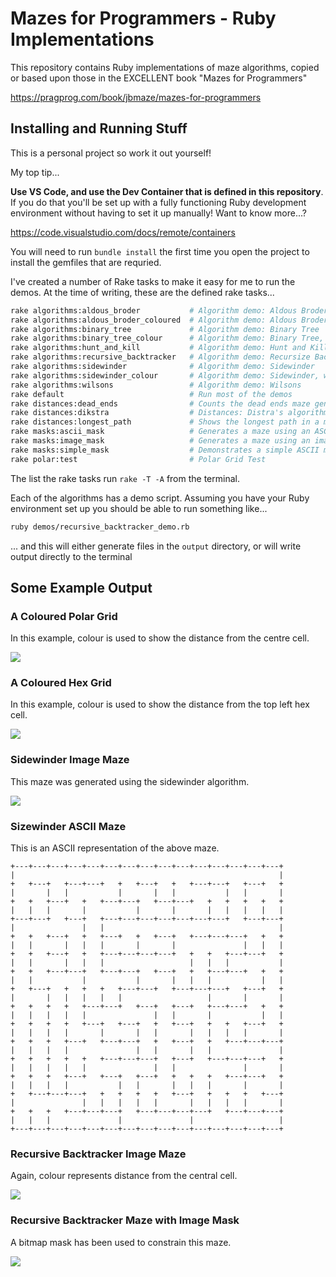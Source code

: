 # Mazes for Programmers - Ruby Implementations

This repository contains Ruby implementations of maze algorithms, copied or based upon those in the EXCELLENT book "Mazes for Programmers"

<https://pragprog.com/book/jbmaze/mazes-for-programmers> 

## Installing and Running Stuff

This is a personal project so work it out yourself! 

My top tip...

**Use VS Code, and use the Dev Container that is defined in this repository**. If you do that you'll be set up with a fully functioning Ruby development environment without having to set it up manually! Want to know more...?

<https://code.visualstudio.com/docs/remote/containers>

You will need to run `bundle install` the first time you open the project to install the gemfiles that are requried.

I've created a number of Rake tasks to make it easy for me to run the demos. At the time of writing, these are the defined rake tasks...

``` bash
rake algorithms:aldous_broder           # Algorithm demo: Aldous Broder
rake algorithms:aldous_broder_coloured  # Algorithm demo: Aldous Broder, with colour
rake algorithms:binary_tree             # Algorithm demo: Binary Tree
rake algorithms:binary_tree_colour      # Algorithm demo: Binary Tree, with colour
rake algorithms:hunt_and_kill           # Algorithm demo: Hunt and Kill
rake algorithms:recursive_backtracker   # Algorithm demo: Recursize Backtracker
rake algorithms:sidewinder              # Algorithm demo: Sidewinder
rake algorithms:sidewinder_colour       # Algorithm demo: Sidewinder, with colour
rake algorithms:wilsons                 # Algorithm demo: Wilsons
rake default                            # Run most of the demos
rake distances:dead_ends                # Counts the dead ends maze generated with a selection of algoritms
rake distances:dikstra                  # Distances: Distra's algorithm
rake distances:longest_path             # Shows the longest path in a maze
rake masks:ascii_mask                   # Generates a maze using an ASCII mask
rake masks:image_mask                   # Generates a maze using an image mask
rake masks:simple_mask                  # Demonstrates a simple ASCII mask
rake polar:test                         # Polar Grid Test
```

The list the rake tasks run `rake -T -A` from the terminal. 

Each of the algorithms has a demo script. Assuming you have your Ruby environment set up you should be able to run something like...

```bash
ruby demos/recursive_backtracker_demo.rb
```

... and this will either generate files in the `output` directory, or will write output directly to the terminal

## Some Example Output

### A Coloured Polar Grid 
In this example, colour is used to show the distance from the centre cell.

![](examples/polar_grid.png)

### A Coloured Hex Grid 
In this example, colour is used to show the distance from the top left hex cell.

![](examples/hex.png)


### Sidewinder Image Maze
This maze was generated using the sidewinder algorithm.

![](examples/sidewinder.png)

### Sizewinder ASCII Maze
This is an ASCII representation of the above maze.


``` text
+---+---+---+---+---+---+---+---+---+---+---+---+---+---+---+
|                                                           |
+   +---+   +---+---+   +   +---+   +   +---+---+   +---+   +
|       |   |           |       |   |           |   |       |
+   +   +---+   +   +---+---+   +---+---+   +   +   +   +   +
|   |   |       |           |       |       |   |   |   |   |
+---+---+   +---+   +---+---+---+---+---+---+---+   +---+---+
|               |   |                                       |
+   +   +---+   +   +---+   +   +---+   +---+---+---+   +   +
|   |       |   |   |       |       |               |   |   |
+   +   +---+   +   +---+---+---+---+   +   +   +---+---+   +
|   |       |   |   |                   |   |   |           |
+   +   +---+---+   +---+---+   +---+   +   +---+---+   +   +
|   |           |           |       |   |   |           |   |
+   +---+   +   +   +   +---+---+   +---+---+---+   +---+   +
|       |   |   |   |   |                   |       |       |
+   +   +   +   +---+---+   +---+   +---+   +---+---+   +   +
|   |   |   |   |               |   |       |           |   |
+   +   +   +   +---+   +---+   +   +---+   +   +   +---+   +
|   |   |   |       |       |   |       |   |   |   |       |
+   +   +   +---+   +---+---+   +   +---+   +   +---+---+---+
|   |   |   |               |   |       |   |               |
+   +   +   +   +   +---+---+---+   +---+   +---+---+---+   +
|   |   |   |   |               |   |               |       |
+   +   +   +---+   +---+   +---+   +   +   +   +---+---+   +
|   |   |   |           |   |       |   |   |       |       |
+   +---+---+---+   +   +   +   +   +---+   +   +   +   +---+
|               |   |   |   |   |       |   |   |   |       |
+   +   +   +---+---+---+   +---+---+---+---+   +---+---+---+
|   |   |               |               |                   |
+---+---+---+---+---+---+---+---+---+---+---+---+---+---+---+

```
### Recursive Backtracker Image Maze
Again, colour represents distance from the central cell.

![](examples/recursive_backtracker.png)

### Recursive Backtracker Maze with Image Mask
A bitmap mask has been used to constrain this maze.

![](examples/image_mask.png)
 